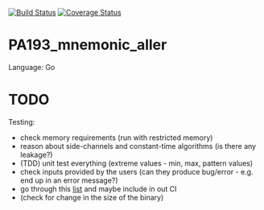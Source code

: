 [![Build Status](https://travis-ci.com/quapka/PA193_mnemonic_aller.svg?branch=master)](https://travis-ci.com/quapka/PA193_mnemonic_aller)
[![Coverage Status](https://coveralls.io/repos/github/quapka/PA193_mnemonic_aller/badge.svg?branch=master)](https://coveralls.io/github/quapka/PA193_mnemonic_aller?branch=master)

PA193_mnemonic_aller
====================

Language: Go


TODO
====

Testing:
- check memory requirements (run with restricted memory)
- reason about side-channels and constant-time algorithms (is there any leakage?)
- (TDD) unit test everything (extreme values - min, max, pattern values)
- check inputs provided by the users (can they produce bug/error - e.g. end up in an error message?)
- go through this [list](https://github.com/mre/awesome-static-analysis#go) and maybe include in out CI
- (check for change in the size of the binary)
